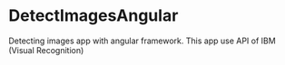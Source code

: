 # DetectImagesAngular
Detecting images app with angular framework. This app use API of IBM (Visual Recognition)
